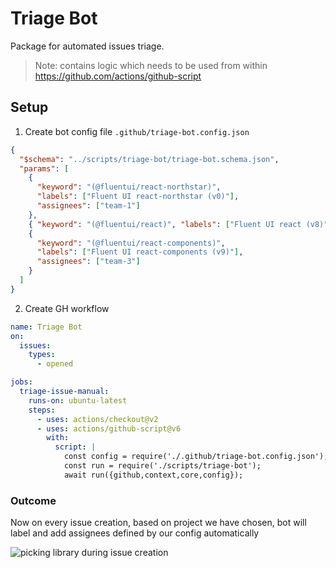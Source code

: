 # Triage Bot

Package for automated issues triage.

> Note: contains logic which needs to be used from within https://github.com/actions/github-script

## Setup

1. Create bot config file `.github/triage-bot.config.json`

```json
{
  "$schema": "../scripts/triage-bot/triage-bot.schema.json",
  "params": [
    {
      "keyword": "(@fluentui/react-northstar)",
      "labels": ["Fluent UI react-northstar (v0)"],
      "assignees": ["team-1"]
    },
    { "keyword": "(@fluentui/react)", "labels": ["Fluent UI react (v8)"], "assignees": ["team-2"] },
    {
      "keyword": "(@fluentui/react-components)",
      "labels": ["Fluent UI react-components (v9)"],
      "assignees": ["team-3"]
    }
  ]
}
```

2. Create GH workflow

```yml
name: Triage Bot
on:
  issues:
    types:
      - opened

jobs:
  triage-issue-manual:
    runs-on: ubuntu-latest
    steps:
      - uses: actions/checkout@v2
      - uses: actions/github-script@v6
        with:
          script: |
            const config = require('./.github/triage-bot.config.json');
            const run = require('./scripts/triage-bot');
            await run({github,context,core,config});
```

### Outcome

Now on every issue creation, based on project we have chosen, bot will label and add assignees defined by our config automatically

<img widt--change--h="584" alt="picking library during issue creation" src="https://user-images.githubusercontent.com/1223799/191800000-f73d--change--978-b389-4218-9da--change--7-288cacd32874.png">

